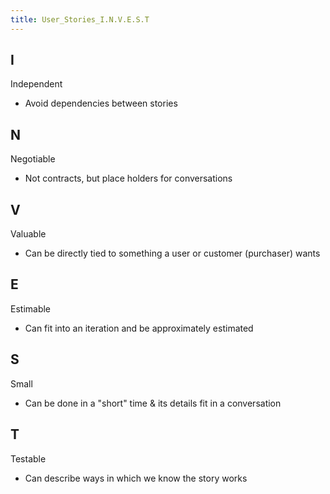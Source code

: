 ```yaml
---
title: User_Stories_I.N.V.E.S.T
---
```

## I
Independent
* Avoid dependencies between stories

## N
Negotiable
* Not contracts, but place holders for conversations

## V
Valuable
* Can be directly tied to something a user or customer (purchaser) wants

## E
Estimable
* Can fit into an iteration and be approximately estimated

## S
Small
* Can be done in a "short" time & its details fit in a conversation

## T
Testable
* Can describe ways in which we know the story works
